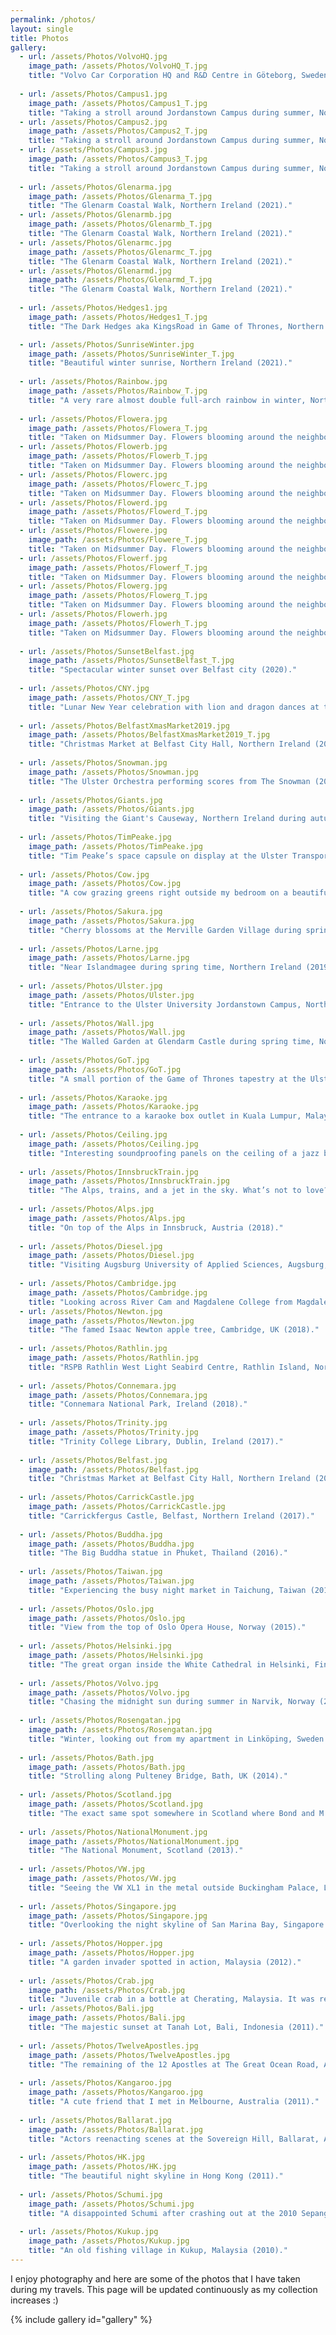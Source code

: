 ```yaml
---
permalink: /photos/
layout: single
title: Photos
gallery:
  - url: /assets/Photos/VolvoHQ.jpg
    image_path: /assets/Photos/VolvoHQ_T.jpg
    title: "Volvo Car Corporation HQ and R&D Centre in Göteborg, Sweden (2014)."
    
  - url: /assets/Photos/Campus1.jpg
    image_path: /assets/Photos/Campus1_T.jpg
    title: "Taking a stroll around Jordanstown Campus during summer, Northern Ireland (2021)."
  - url: /assets/Photos/Campus2.jpg
    image_path: /assets/Photos/Campus2_T.jpg
    title: "Taking a stroll around Jordanstown Campus during summer, Northern Ireland (2021)."
  - url: /assets/Photos/Campus3.jpg
    image_path: /assets/Photos/Campus3_T.jpg
    title: "Taking a stroll around Jordanstown Campus during summer, Northern Ireland (2021)."
    
  - url: /assets/Photos/Glenarma.jpg
    image_path: /assets/Photos/Glenarma_T.jpg
    title: "The Glenarm Coastal Walk, Northern Ireland (2021)."
  - url: /assets/Photos/Glenarmb.jpg
    image_path: /assets/Photos/Glenarmb_T.jpg
    title: "The Glenarm Coastal Walk, Northern Ireland (2021)."
  - url: /assets/Photos/Glenarmc.jpg
    image_path: /assets/Photos/Glenarmc_T.jpg
    title: "The Glenarm Coastal Walk, Northern Ireland (2021)."
  - url: /assets/Photos/Glenarmd.jpg
    image_path: /assets/Photos/Glenarmd_T.jpg
    title: "The Glenarm Coastal Walk, Northern Ireland (2021)."     
    
  - url: /assets/Photos/Hedges1.jpg
    image_path: /assets/Photos/Hedges1_T.jpg
    title: "The Dark Hedges aka KingsRoad in Game of Thrones, Northern Ireland (2021)."              

  - url: /assets/Photos/SunriseWinter.jpg
    image_path: /assets/Photos/SunriseWinter_T.jpg
    title: "Beautiful winter sunrise, Northern Ireland (2021)."    
    
  - url: /assets/Photos/Rainbow.jpg
    image_path: /assets/Photos/Rainbow_T.jpg
    title: "A very rare almost double full-arch rainbow in winter, Northern Ireland (2021)."
    
  - url: /assets/Photos/Flowera.jpg
    image_path: /assets/Photos/Flowera_T.jpg
    title: "Taken on Midsummer Day. Flowers blooming around the neighbourhood. It's a serene consolation in welcoming the second half of the year, especially with the lockdown due to the COVID-19 pandemic, Northern Ireland (2020)."
  - url: /assets/Photos/Flowerb.jpg
    image_path: /assets/Photos/Flowerb_T.jpg
    title: "Taken on Midsummer Day. Flowers blooming around the neighbourhood. It's a serene consolation in welcoming the second half of the year, especially with the lockdown due to the COVID-19 pandemic, Northern Ireland (2020)."
  - url: /assets/Photos/Flowerc.jpg
    image_path: /assets/Photos/Flowerc_T.jpg
    title: "Taken on Midsummer Day. Flowers blooming around the neighbourhood. It's a serene consolation in welcoming the second half of the year, especially with the lockdown due to the COVID-19 pandemic, Northern Ireland (2020)."
  - url: /assets/Photos/Flowerd.jpg
    image_path: /assets/Photos/Flowerd_T.jpg
    title: "Taken on Midsummer Day. Flowers blooming around the neighbourhood. It's a serene consolation in welcoming the second half of the year, especially with the lockdown due to the COVID-19 pandemic, Northern Ireland (2020)."   
  - url: /assets/Photos/Flowere.jpg
    image_path: /assets/Photos/Flowere_T.jpg
    title: "Taken on Midsummer Day. Flowers blooming around the neighbourhood. It's a serene consolation in welcoming the second half of the year, especially with the lockdown due to the COVID-19 pandemic, Northern Ireland (2020)."
  - url: /assets/Photos/Flowerf.jpg
    image_path: /assets/Photos/Flowerf_T.jpg
    title: "Taken on Midsummer Day. Flowers blooming around the neighbourhood. It's a serene consolation in welcoming the second half of the year, especially with the lockdown due to the COVID-19 pandemic, Northern Ireland (2020)."
  - url: /assets/Photos/Flowerg.jpg
    image_path: /assets/Photos/Flowerg_T.jpg
    title: "Taken on Midsummer Day. Flowers blooming around the neighbourhood. It's a serene consolation in welcoming the second half of the year, especially with the lockdown due to the COVID-19 pandemic, Northern Ireland (2020)."
  - url: /assets/Photos/Flowerh.jpg
    image_path: /assets/Photos/Flowerh_T.jpg
    title: "Taken on Midsummer Day. Flowers blooming around the neighbourhood. It's a serene consolation in welcoming the second half of the year, especially with the lockdown due to the COVID-19 pandemic, Northern Ireland (2020)."
    
  - url: /assets/Photos/SunsetBelfast.jpg
    image_path: /assets/Photos/SunsetBelfast_T.jpg
    title: "Spectacular winter sunset over Belfast city (2020)."
    
  - url: /assets/Photos/CNY.jpg
    image_path: /assets/Photos/CNY_T.jpg
    title: "Lunar New Year celebration with lion and dragon dances at the Ulster Hall, Belfast (2020)." 
    
  - url: /assets/Photos/BelfastXmasMarket2019.jpg
    image_path: /assets/Photos/BelfastXmasMarket2019_T.jpg
    title: "Christmas Market at Belfast City Hall, Northern Ireland (2019)." 
    
  - url: /assets/Photos/Snowman.jpg
    image_path: /assets/Photos/Snowman.jpg
    title: "The Ulster Orchestra performing scores from The Snowman (2019)."         
    
  - url: /assets/Photos/Giants.jpg
    image_path: /assets/Photos/Giants.jpg
    title: "Visiting the Giant's Causeway, Northern Ireland during autumn (2019)."         
    
  - url: /assets/Photos/TimPeake.jpg
    image_path: /assets/Photos/TimPeake.jpg
    title: "Tim Peake’s space capsule on display at the Ulster Transportation Museum, Northern Ireland (2019). Notice the control panel inside the capsule."
    
  - url: /assets/Photos/Cow.jpg
    image_path: /assets/Photos/Cow.jpg
    title: "A cow grazing greens right outside my bedroom on a beautiful spring day, Northern Ireland (2019)."
    
  - url: /assets/Photos/Sakura.jpg
    image_path: /assets/Photos/Sakura.jpg
    title: "Cherry blossoms at the Merville Garden Village during spring time, Northern Ireland (2019)."      
    
  - url: /assets/Photos/Larne.jpg
    image_path: /assets/Photos/Larne.jpg
    title: "Near Islandmagee during spring time, Northern Ireland (2019)."      
    
  - url: /assets/Photos/Ulster.jpg
    image_path: /assets/Photos/Ulster.jpg
    title: "Entrance to the Ulster University Jordanstown Campus, Northern Ireland (2019)."         
    
  - url: /assets/Photos/Wall.jpg
    image_path: /assets/Photos/Wall.jpg
    title: "The Walled Garden at Glendarm Castle during spring time, Northern Ireland (2019)."         
    
  - url: /assets/Photos/GoT.jpg
    image_path: /assets/Photos/GoT.jpg
    title: "A small portion of the Game of Thrones tapestry at the Ulster Museum, Northern Ireland (2019)."         
    
  - url: /assets/Photos/Karaoke.jpg
    image_path: /assets/Photos/Karaoke.jpg
    title: "The entrance to a karaoke box outlet in Kuala Lumpur, Malaysia (2019)."         
    
  - url: /assets/Photos/Ceiling.jpg
    image_path: /assets/Photos/Ceiling.jpg
    title: "Interesting soundproofing panels on the ceiling of a jazz bar in Kuala Lumpur, Malaysia (2019)."     
    
  - url: /assets/Photos/InnsbruckTrain.jpg
    image_path: /assets/Photos/InnsbruckTrain.jpg
    title: "The Alps, trains, and a jet in the sky. What’s not to love? Innsbruck, Austria (2018)."     
    
  - url: /assets/Photos/Alps.jpg
    image_path: /assets/Photos/Alps.jpg
    title: "On top of the Alps in Innsbruck, Austria (2018)."                   
    
  - url: /assets/Photos/Diesel.jpg
    image_path: /assets/Photos/Diesel.jpg
    title: "Visiting Augsburg University of Applied Sciences, Augsburg, Germany (2018). Pictured here is one of the first diesel engines made based on the design of Rudolf Diesel."
    
  - url: /assets/Photos/Cambridge.jpg
    image_path: /assets/Photos/Cambridge.jpg
    title: "Looking across River Cam and Magdalene College from Magdalene Bridge, Cambridge, UK (2018)."                                                                                                           
  - url: /assets/Photos/Newton.jpg
    image_path: /assets/Photos/Newton.jpg
    title: "The famed Isaac Newton apple tree, Cambridge, UK (2018)."    
    
  - url: /assets/Photos/Rathlin.jpg
    image_path: /assets/Photos/Rathlin.jpg
    title: "RSPB Rathlin West Light Seabird Centre, Rathlin Island, Northern Ireland (2018)."    
    
  - url: /assets/Photos/Connemara.jpg
    image_path: /assets/Photos/Connemara.jpg
    title: "Connemara National Park, Ireland (2018)."           
    
  - url: /assets/Photos/Trinity.jpg
    image_path: /assets/Photos/Trinity.jpg
    title: "Trinity College Library, Dublin, Ireland (2017)."           
    
  - url: /assets/Photos/Belfast.jpg
    image_path: /assets/Photos/Belfast.jpg
    title: "Christmas Market at Belfast City Hall, Northern Ireland (2017)."          
    
  - url: /assets/Photos/CarrickCastle.jpg
    image_path: /assets/Photos/CarrickCastle.jpg
    title: "Carrickfergus Castle, Belfast, Northern Ireland (2017)."          
    
  - url: /assets/Photos/Buddha.jpg
    image_path: /assets/Photos/Buddha.jpg
    title: "The Big Buddha statue in Phuket, Thailand (2016)."      
    
  - url: /assets/Photos/Taiwan.jpg
    image_path: /assets/Photos/Taiwan.jpg
    title: "Experiencing the busy night market in Taichung, Taiwan (2015)."     
    
  - url: /assets/Photos/Oslo.jpg
    image_path: /assets/Photos/Oslo.jpg
    title: "View from the top of Oslo Opera House, Norway (2015)."         
    
  - url: /assets/Photos/Helsinki.jpg
    image_path: /assets/Photos/Helsinki.jpg
    title: "The great organ inside the White Cathedral in Helsinki, Finland (2015)."         
    
  - url: /assets/Photos/Volvo.jpg
    image_path: /assets/Photos/Volvo.jpg
    title: "Chasing the midnight sun during summer in Narvik, Norway (2014)."   
    
  - url: /assets/Photos/Rosengatan.jpg
    image_path: /assets/Photos/Rosengatan.jpg
    title: "Winter, looking out from my apartment in Linköping, Sweden (2014)."       
    
  - url: /assets/Photos/Bath.jpg
    image_path: /assets/Photos/Bath.jpg
    title: "Strolling along Pulteney Bridge, Bath, UK (2014)."       
    
  - url: /assets/Photos/Scotland.jpg
    image_path: /assets/Photos/Scotland.jpg
    title: "The exact same spot somewhere in Scotland where Bond and M shot their scene in Skyfall (2013)."    
    
  - url: /assets/Photos/NationalMonument.jpg
    image_path: /assets/Photos/NationalMonument.jpg
    title: "The National Monument, Scotland (2013)."   
    
  - url: /assets/Photos/VW.jpg
    image_path: /assets/Photos/VW.jpg
    title: "Seeing the VW XL1 in the metal outside Buckingham Palace, London, UK (2013)."   
    
  - url: /assets/Photos/Singapore.jpg
    image_path: /assets/Photos/Singapore.jpg
    title: "Overlooking the night skyline of San Marina Bay, Singapore (2012)."    
    
  - url: /assets/Photos/Hopper.jpg
    image_path: /assets/Photos/Hopper.jpg
    title: "A garden invader spotted in action, Malaysia (2012)."         
    
  - url: /assets/Photos/Crab.jpg
    image_path: /assets/Photos/Crab.jpg
    title: "Juvenile crab in a bottle at Cherating, Malaysia. It was released back to its habitat after the photoshoot (2012)."                                                                               
  - url: /assets/Photos/Bali.jpg
    image_path: /assets/Photos/Bali.jpg
    title: "The majestic sunset at Tanah Lot, Bali, Indonesia (2011)."     
    
  - url: /assets/Photos/TwelveApostles.jpg
    image_path: /assets/Photos/TwelveApostles.jpg
    title: "The remaining of the 12 Apostles at The Great Ocean Road, Australia (2011)."
    
  - url: /assets/Photos/Kangaroo.jpg
    image_path: /assets/Photos/Kangaroo.jpg
    title: "A cute friend that I met in Melbourne, Australia (2011)."
    
  - url: /assets/Photos/Ballarat.jpg
    image_path: /assets/Photos/Ballarat.jpg
    title: "Actors reenacting scenes at the Sovereign Hill, Ballarat, Australia (2011)."                   
    
  - url: /assets/Photos/HK.jpg
    image_path: /assets/Photos/HK.jpg
    title: "The beautiful night skyline in Hong Kong (2011)."   
    
  - url: /assets/Photos/Schumi.jpg
    image_path: /assets/Photos/Schumi.jpg
    title: "A disappointed Schumi after crashing out at the 2010 Sepang Grand Prix, Malaysia (2010)."       
    
  - url: /assets/Photos/Kukup.jpg
    image_path: /assets/Photos/Kukup.jpg
    title: "An old fishing village in Kukup, Malaysia (2010)."                             
---
```


I enjoy photography and here are some of the photos that I have taken during my travels. This page will be updated continuously as my collection increases :)

{% include gallery id="gallery" %}

<!--![](/assets/Photos/Campus1.jpg) -->
<!--![](/assets/Photos/Campus2.jpg) -->
<!--![](/assets/Photos/Campus3.jpg)  -->
<!--Taking a stroll around Jordanstown Campus during summer, Northern Ireland (2021).-->

<!--![](/assets/Photos/Glenarma.jpg)  -->
<!--![](/assets/Photos/Glenarmb.jpg)  -->
<!--![](/assets/Photos/Glenarmc.jpg)  -->
<!--![](/assets/Photos/Glenarmd.jpg)  -->
<!--The Glenarm Coastal Walk, Northern Ireland (2021).-->

<!--![](/assets/Photos/Hedges1.jpg)  -->
<!--The Dark Hedges aka KingsRoad in Game of Thrones, Northern Ireland (2021).-->

<!--![](/assets/Photos/SunriseWinter.jpg)  -->
<!--Beautiful winter sunrise, Northern Ireland (2021).-->

<!--![](/assets/Photos/Rainbow.jpg)  -->
<!--A very rare almost double full-arch rainbow in winter, Northern Ireland (2021).-->

<!--![](/assets/Photos/Summer2020a.jpg)  -->
<!--Taken on Midsummer Day. Flowers blooming around the neighbourhood. It's a serene consolation in welcoming the second half of the year, especially with the lockdown due to the COVID-19 pandemic, Northern Ireland (2020).-->

<!--![](/assets/Photos/SunsetBelfast.jpg)  -->
<!--Spectacular winter sunset over Belfast city (2020).-->
<!---->
<!--![](/assets/Photos/CNY.jpg)  -->
<!--Chinese New Year celebration with lion and dragon dances at the Ulster Hall, Belfast (2020).-->

<!--![](/assets/Photos/BelfastXmasMarket2019.jpg)  -->
<!--Christmas Market at Belfast City Hall, Northern Ireland (2019).-->
<!---->
<!--![](/assets/Photos/Snowman.jpg)  -->
<!--The Ulster Orchestra led by conductor Pete Harrison performing scores from "The Snowman" (2019).-->

<!--![](/assets/Photos/Giants.jpg)  -->
<!--Visiting the Giant's Causeway, Northern Ireland during autumn (2019). -->
<!---->
<!--![](/assets/Photos/TimPeake.jpg)  -->
<!--Tim Peake’s space capsule on display at the Ulster Transportation Museum, Northern Ireland (2019). Notice the control panel inside the capsule.-->

<!--![](/assets/Photos/Cow.jpg)  -->
<!--A cow grazing greens right outside my bedroom on a beautiful spring day, Northern Ireland (2019).-->
<!---->
<!--![](/assets/Photos/Sakura.jpg)  -->
<!--Cherry blossoms at the Merville Garden Village during spring time, Northern Ireland (2019).-->

<!--![](/assets/Photos/Larne.jpg)  -->
<!--Somewhere during spring time in Larne, Northern Ireland (2019).-->
<!---->
<!--![](/assets/Photos/Ulster.jpg)  -->
<!--Entrance to the Ulster University Jordanstown Campus, Northern Ireland (2019).-->

<!--![](/assets/Photos/Islandmagee.jpg)  -->
<!--Looking around from atop the hill at Portmuck, Northern Ireland (2019).-->

<!--![](/assets/Photos/GoT.jpg)  -->
<!--A small portion of the “Game of Thrones” tapestry at the Ulster Museum, Northern Ireland (2019).-->
<!---->
<!--![](/assets/Photos/Karaoke.jpg)  -->
<!--The entrance to a karaoke box outlet in Kuala Lumpur, Malaysia (2019).-->
<!---->
<!--![](/assets/Photos/Ceiling.jpg)  -->
<!--Interesting soundproofing panels on the ceiling of a jazz bar in Kuala Lumpur, Malaysia (2019).-->

<!--![](/assets/Photos/InnsbruckTrain.jpg)  -->
<!--The Alps, trains, and a jet in the sky. What’s not to love? Innsbruck, Austria (2018).-->
<!---->
<!--![](/assets/Photos/Alps.jpg)  -->
<!--On top of the Alps in Innsbruck, Austria (2018).-->

<!--![](/assets/Photos/Diesel.jpg)  -->
<!--Visiting Augsburg University of Applied Sciences, Augsburg, Germany (2018). Pictured here is one of the first diesel engines made based on the design of Rudolf Diesel.-->

<!--![](/assets/Photos/Cambridge.jpg)  -->
<!--Looking across River Cam and Magdalene College from Magdalene Bridge, Cambridge, UK (2018).-->

<!--![](/assets/Photos/Connemara.jpg)  -->
<!--Connemara National Park, Ireland (2018).-->
<!---->
<!--![](/assets/Photos/Rathlin.jpg)  -->
<!--RSPB Rathlin West Light Seabird Centre, Rathlin Island, Northern Ireland (2018).-->

<!--![](/assets/Photos/Trinity.jpg)  -->
<!--Trinity College Library, Dublin, Ireland (2017).-->
<!---->
<!--![](/assets/Photos/Belfast.jpg)  -->
<!--Christmas Market at Belfast City Hall, Northern Ireland (2017).-->

<!--![](/assets/Photos/CarrickCastle.jpg)  -->
<!--Carrickfergus Castle, Belfast, Northern Ireland (2017).-->
<!---->
<!--![](/assets/Photos/Buddha.jpg)  -->
<!--The Big Buddha statue in Phuket, Thailand (2016).-->

<!--![](/assets/Photos/Taiwan.jpg)  -->
<!--Experiencing the busy night market in Taichung, Taiwan (2015).-->

<!--![](/assets/Photos/Oslo.jpg)  -->
<!--View from the top of Oslo Opera House, Norway (2015).-->

<!--![](/assets/Photos/Helsinki.jpg)  -->
<!--The great organ inside the White Cathedral in Helsinki, Finland (2015).-->

<!--![](/assets/Photos/Volvo.jpg)  -->
<!--Chasing the midnight sun during summer in Narvik, Norway (2014).-->
<!---->
<!--![](/assets/Photos/Rosengatan.jpg)  -->
<!--Winter, looking out from the apartment that I stayed in Linköping, Sweden (2014).-->

<!--![](/assets/Photos/Bath.jpg)  -->
<!--Strolling along Pulteney Bridge, Bath, UK (2014).-->
<!---->
<!--![](/assets/Photos/Scotland.jpg)  -->
<!--The exact same spot somewhere in Scotland where Bond and M shot their scene in Skyfall (2013).-->
<!---->
<!--![](/assets/Photos/NationalMonument.jpg)  -->
<!--The National Monument, Scotland (2013).-->

<!--![](/assets/Photos/VW.jpg)  -->
<!--Seeing the VW XL1 in the metal outside Buckingham Palace, London, UK (2013).-->
<!---->
<!--![](/assets/Photos/Singapore.jpg)  -->
<!--Overlooking the night skyline of San Marina Bay, Singapore (2012).-->

<!--![](/assets/Photos/Hopper.jpg)  -->
<!--A garden invader spotted in action, Malaysia (2012).-->

<!--![](/assets/Photos/Crab.jpg)  -->
<!--Juvenile crab in a bottle at Cherating, Malaysia. It was released back to its habitat after the photoshoot (2012).-->

<!--![](/assets/Photos/Bali.jpg)  -->
<!--The majestic sunset at Tanah Lot, Bali, Indonesia (2011).-->

<!--![](/assets/Photos/TwelveApostles.jpg)  -->
<!--The remaining of the 12 Apostles at The Great Ocean Road, Australia (2011).-->

<!--![](/assets/Photos/Kangaroo.jpg)  -->
<!--A cute friend that I met in Melbourne, Australia (2011).-->
<!---->
<!--![](/assets/Photos/Ballarat.jpg)  -->
<!--Actors reenacting scenes at the Sovereign Hill, Ballarat, Australia (2011).-->

<!--![](/assets/Photos/HK.jpg)  -->
<!--The beautiful night skyline in Hong Kong (2011).-->

<!--![](/assets/Photos/Schumi.jpg)  -->
<!--A disappointed Schumi after crashing out at the 2010 Sepang Grand Prix, Malaysia (2010).-->
<!---->
<!--![](/assets/Photos/Kukup.jpg)  -->
<!--An old fishing village in Kukup, Malaysia (2010).-->
